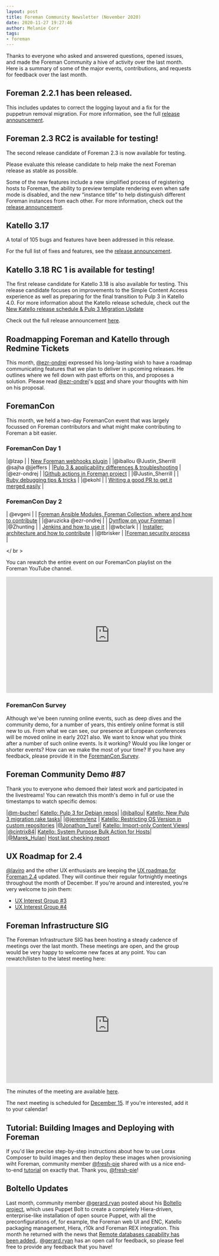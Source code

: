 ```yaml
---
layout: post
title: Foreman Community Newsletter (November 2020)
date: 2020-11-27 19:27:46
author: Melanie Corr
tags:
- foreman
---
```


Thanks to everyone who asked and answered questions, opened issues, and made the Foreman Community a hive of activity over the last month. Here is a summary of some of the major events, contributions, and requests for feedback over the last month.

<!--more-->

## Foreman 2.2.1 has been released.

This includes updates to correct the logging layout and a fix for the puppetrun removal migration. For more information, see the full [release announcement](https://community.theforeman.org/t/foreman-2-2-1-has-been-released/21285/2?u=mcorr).

## Foreman 2.3 RC2 is available for testing!

The second release candidate of Foreman 2.3 is now available for testing.

Please evaluate this release candidate to help make the next Foreman release as stable as possible.

Some of the new features include a new simplified process of registering hosts to Foreman, the ability to preview template rendering even when safe mode is disabled, and the new “instance title” to help distinguish different Foreman instances from each other. For more information, check out the [release announcement](https://community.theforeman.org/t/foreman-2-3-0-rc2-is-available-for-testing/21296/2?u=mcorr).

## Katello 3.17

A total of 105 bugs and features have been addressed in this release.

For the full list of fixes and features, see the [release announcement](https://community.theforeman.org/t/katello-3-17-0-has-been-released/21234?u=mcorr).

## Katello 3.18 RC 1 is available for testing!

The first release candidate for Katello 3.18 is also available for testing. This release candidate focuses on improvements to the Simple Content Access experience as well as preparing for the final transition to Pulp 3 in Katello 4.0. For more information about the Katello release schedule, check out the [New Katello release schedule & Pulp 3 Migration Update](https://community.theforeman.org/t/new-katello-release-schedule-pulp-3-migration-update/19884?u=mcorr)

Check out the full release announcement [here](https://community.theforeman.org/t/katello-3-18-rc1-is-ready-for-testing/21189?u=mcorr).

## Roadmapping Foreman and Katello through Redmine Tickets

This month, [@ezr-ondrej](https://community.theforeman.org/u/ezr-ondrej) expressed his long-lasting wish to have a roadmap communicating features that we plan to deliver in upcoming releases. He outlines where we fell down with past efforts on this, and proposes a solution. Please read [@ezr-ondrej](https://community.theforeman.org/u/ezr-ondrej)'s [post](https://community.theforeman.org/t/roadmapping-foreman-and-katello-through-redmine-trackers/21380?u=mcorr) and share your thoughts with him on his proposal.


## ForemanCon

This month, we held a two-day ForemanCon event that was largely focussed on Foreman contributors and what might make contributing to Foreman a bit easier.

### ForemanCon Day 1

|@lzap |  | [New Foreman webhooks plugin](https://youtu.be/sTld0H_PevA)  |
|@iballou @Justin_Sherrill @sajha @jjeffers   |  |[Pulp 3 & applicability differences & troubleshooting](https://youtu.be/qxJ4sPV3FVE) |
|@ezr-ondrej |  |[Github actions in Foreman project](https://youtu.be/T8CwceGpViQ) |
|@Justin_Sherrill |  | [Ruby debugging tips & tricks](https://youtu.be/xLAwl0Es19E) |
|@ekohl |  | [Writing a good PR to get it merged easily](https://youtu.be/m4xlgX_Vgls) |

### ForemanCon Day 2

| @evgeni |  | [Foreman Ansible Modules, Foreman Collection, where and how to contribute](https://youtu.be/xCO-RAAy6uc) |
|@aruzicka @ezr-ondrej  |  | [Dynflow on your Foreman](https://youtu.be/3xoTaoG3LOE) |
|@Zhunting | | [Jenkins and how to use it](https://youtu.be/a-_9I-_hhUs) |
|@wbclark | | [Installer: architecture and how to contribute](https://youtu.be/0ZRyqX0TrLU) |
|@tbrisker | |[Foreman security process](https://youtu.be/9rLXxFNakX0) |

</ br >

You can rewatch the entire event on our ForemanCon playlist on the Foreman YouTube channel.

<iframe width="560" height="315" src="https://www.youtube.com/embed/sTld0H_PevA" frameborder="0" allow="accelerometer; autoplay; clipboard-write; encrypted-media; gyroscope; picture-in-picture" allowfullscreen></iframe>

### ForemanCon Survey

Although we've been running online events, such as deep dives and the community demo, for a number of years, this entirely online format is still new to us. From what we can see, our presence at European conferences will be moved online in early 2021 also. We want to know what you think after a number of such online events. Is it working? Would you like longer or shorter events? How can we make the most of your time? If you have any feedback, please provide it in the [ForemanCon Survey](https://community.theforeman.org/t/foremancon-survey/21249?u=mcorr).

## Foreman Community Demo #87

Thank you to everyone who demoed their latest work and participated in the livestreams! You can rewatch this month's demo in full or use the timestamps to watch specific demos:

|[@m-bucher](https://community.theforeman.org/u/m-bucher)|  [Katello: Pulp 3 for Debian repos](https://youtu.be/6Un5SOp6mf4?t=252)|
|[@iballou](https://community.theforeman.org/u/iballou)| [Katello: New Pulp 3 migration rake tasks](https://youtu.be/6Un5SOp6mf4?t=829)|
|[@jeremylenz](https://community.theforeman.org/u/jeremylenz) | [Katello: Restricting OS Version in custom repositories](https://youtu.be/6Un5SOp6mf4?t=1096)
|[@Jonathon_Turel](https://community.theforeman.org/u/Jonathon_Turel)| [Katello: Import-only Content Views](https://youtu.be/6Un5SOp6mf4?t=1389)|
|[@cintrix84](https://community.theforeman.org/u/cintrix84)| [Katello: System Purpose Bulk Action for Hosts](https://youtu.be/6Un5SOp6mf4?t=1805)|
|[@Marek_Hulan](https://community.theforeman.org/u/Marek_Hulan)| [Host last checking report](https://youtu.be/6Un5SOp6mf4?t=2044)


## UX Roadmap for 2.4

[@laviro](https://community.theforeman.org/u/laviro) and the other UX enthusiasts are keeping the [UX roadmap for Foreman 2.4](https://community.theforeman.org/t/ux-roadmap-for-foreman-2-4/21124?u=mcorr) updated. They will continue their regular fortnightly meetings throughout the month of December. If you're around and interested, you're very welcome to join them:

* [UX Interest Group #3](https://community.theforeman.org/t/ux-interest-group-meeting-3/21393?u=mcorr)
* [UX Interest Group #4](https://community.theforeman.org/t/ux-interest-group-meeting-4/21395?u=mcorr)


## Foreman Infrastructure SIG

The Foreman Infrastructure SIG has been hosting a steady cadence of meetings over the last month. These meetings are open, and the group would be very happy to welcome new faces at any point. You can rewatch/listen to the latest meeting here:

<iframe width="560" height="315" src="https://www.youtube.com/embed/l99JSkIdN18" frameborder="0" allow="accelerometer; autoplay; clipboard-write; encrypted-media; gyroscope; picture-in-picture" allowfullscreen></iframe>

The minutes of the meeting are available [here](https://hackmd.io/@V3zKEajWQAG2JZE0Y9dKvw/r1YFJUFGP).

The next meeting is scheduled for [December 15](https://community.theforeman.org/t/foreman-infrastructure-sig-meeting-dec-15/21448?u=mcorr). If you're interested, add it to your calendar!


## Tutorial: Building Images and Deploying with Foreman

If you'd like precise step-by-step instructions about how to use Lorax Composer to build images and then deploy these images when provisioning wiht Foreman, community member [@fresh-pie](https://community.theforeman.org/u/fresh-pie/summary) shared with us a nice end-to-end [tutorial](https://community.theforeman.org/t/building-images-deploying-with-foreman/21417?u=mcorr) on exactly that. Thank you, [@fresh-pie](https://community.theforeman.org/u/fresh-pie/summary)!

## Boltello Updates

Last month, community member [@gerard.ryan](https://community.theforeman.org/u/gerard.ryan) posted about his [Boltello project](https://community.theforeman.org/t/boltello-requesting-feedback/20782?u=mcorr), which uses Puppet Bolt to create a completely Hiera-driven, enterprise-like installation of open source Puppet, with all the preconfigurations of, for example, the Foreman web UI and ENC, Katello packaging management, Hiera, r10k and Foreman REX integration. This month he returned with the news that [Remote databases capability has been added.](https://community.theforeman.org/t/boltello-requesting-feedback/20782/19?u=mcorr). [@gerard.ryan](https://community.theforeman.org/u/gerard.ryan) has an open call for feedback, so please feel free to provide any feedback that you have!
